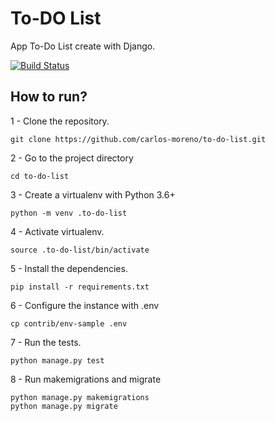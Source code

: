 # To-DO List
App To-Do List create with Django.

[![Build Status](https://travis-ci.org/carlos-moreno/to-do-list.svg?branch=master)](https://travis-ci.org/carlos-moreno/to-do-list)

## How to run?

1 - Clone the repository.
``` console
git clone https://github.com/carlos-moreno/to-do-list.git
```
2 - Go to the project directory 
``` console
cd to-do-list
```
3 - Create a virtualenv with Python 3.6+
``` console
python -m venv .to-do-list
```
4 - Activate virtualenv.
``` console
source .to-do-list/bin/activate
```
5 - Install the dependencies.
``` console
pip install -r requirements.txt
```
6 - Configure the instance with .env
``` console
cp contrib/env-sample .env
```
7 - Run the tests.
``` console
python manage.py test
```
8 - Run makemigrations and migrate
``` console
python manage.py makemigrations
python manage.py migrate
```
